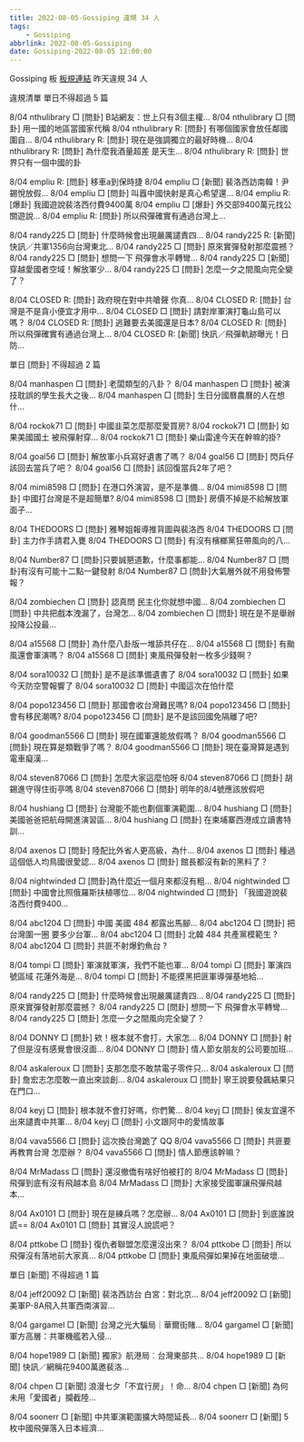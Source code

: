 ```yaml
---
title: 2022-08-05-Gossiping 違規 34 人
tags:
    - Gossiping
abbrlink: 2022-08-05-Gossiping
date: Gossiping-2022-08-05 12:00:00
---
```

Gossiping 板 [板規連結](https://www.ptt.cc/bbs/Gossiping/M.1637425085.A.07D.html)
昨天違規 34 人
<!-- more -->

違規清單
單日不得超過 5 篇

8/04 nthulibrary □ [問卦] B站網友：世上只有3個主權…
8/04 nthulibrary □ [問卦] 用一國的地區當國家代稱
8/04 nthulibrary R: [問卦] 有哪個國家會放任鄰國圍自…
8/04 nthulibrary R: [問卦] 現在是強調獨立的最好時機…
8/04 nthulibrary R: [問卦] 為什麼我酒量超差 是天生…
8/04 nthulibrary R: [問卦] 世界只有一個中國的卦

8/04 empliu R: [問卦] 移車a到保時捷
8/04 empliu □ [新聞] 裴洛西訪南韓！尹錫悅放假…
8/04 empliu □ [問卦] 叫囂中國快射是真心希望還…
8/04 empliu R: [爆卦] 我國遊說裴洛西付費9400萬
8/04 empliu □ [爆卦] 外交部9400萬元找公關遊說…
8/04 empliu R: [問卦] 所以飛彈確實有通過台灣上…

8/04 randy225 □ [問卦] 什麼時候會出現嚴厲譴責四…
8/04 randy225 R: [新聞] 快訊／共軍1356向台灣東北…
8/04 randy225 □ [問卦] 原來實彈發射那麼震撼？
8/04 randy225 □ [問卦] 想問一下 飛彈會水平轉彎…
8/04 randy225 □ [新聞] 穿越愛國者空域！解放軍少…
8/04 randy225 □ [問卦] 怎麼一夕之間風向完全變了？

8/04 CLOSED R: [問卦] 政府現在對中共嗆聲  你真…
8/04 CLOSED R: [問卦] 台灣是不是貪小便宜才用中…
8/04 CLOSED □ [問卦] 請對岸軍演打龜山島可以嗎？
8/04 CLOSED R: [問卦] 逃難要去美國還是日本?
8/04 CLOSED R: [問卦] 所以飛彈確實有通過台灣上…
8/04 CLOSED R: [新聞] 快訊／飛彈軌跡曝光！日防…

單日 [問卦] 不得超過 2 篇

8/04 manhaspen □ [問卦] 老闆類型的八卦？
8/04 manhaspen □ [問卦] 被演技耽誤的學生長大之後…
8/04 manhaspen □ [問卦] 生日分國曆農曆的人在想什…

8/04 rockok71 □ [問卦] 中國韭菜怎麼那麼愛買房?
8/04 rockok71 □ [問卦] 如果美國國土  被飛彈射穿…
8/04 rockok71 □ [問卦] 樂山雷達今天在幹嘛的掛?

8/04 goal56 □ [問卦] 解放軍小兵寫好遺書了嗎？
8/04 goal56 □ [問卦] 閃兵仔該回去當兵了吧？
8/04 goal56 □ [問卦] 該回復當兵2年了吧？

8/04 mimi8598 □ [問卦] 在港口外演習，是不是準備…
8/04 mimi8598 □ [問卦] 中國打台灣是不是超簡單?
8/04 mimi8598 □ [問卦] 房價不掉是不給解放軍面子…

8/04 THEDOORS □ [問卦] 雅琴姐報導推背圖與裴洛西
8/04 THEDOORS □ [問卦] 主力作手請君入甕
8/04 THEDOORS □ [問卦] 有沒有檳榔黨狂帶風向的八…

8/04 Number87 □ [問卦]只要誠懇道歉，什麼事都能…
8/04 Number87 □ [問卦]有沒有可能十二點一鍵發射
8/04 Number87 □ [問卦]大氣層外就不用發佈警報？

8/04 zombiechen □ [問卦] 認真問 民主化你就想中國…
8/04 zombiechen □ [問卦] 中共把戲本洩漏了，台灣怎…
8/04 zombiechen □ [問卦] 現在是不是舉辦投降公投最…

8/04 a15568 □ [問卦] 為什麼八卦版一堆舔共仔在…
8/04 a15568 □ [問卦] 有颱風還會軍演嗎？
8/04 a15568 □ [問卦] 東風飛彈發射一枚多少錢啊？

8/04 sora10032 □ [問卦] 是不是該準備遺書了
8/04 sora10032 □ [問卦] 如果今天防空警報響了
8/04 sora10032 □ [問卦] 中國這次在怕什麼

8/04 popo123456 □ [問卦] 那國會收台灣難民嗎?
8/04 popo123456 □ [問卦] 會有移民潮嗎?
8/04 popo123456 □ [問卦] 是不是該回國免隔離了吧?

8/04 goodman5566 □ [問卦] 現在國軍還能放假嗎？
8/04 goodman5566 □ [問卦] 現在算是類戰爭了嗎？
8/04 goodman5566 □ [問卦] 現在臺灣算是遇到電車癡漢…

8/04 steven87066 □ [問卦] 怎麼大家這麼怕呀
8/04 steven87066 □ [問卦] 胡錫進守得住街亭嗎
8/04 steven87066 □ [問卦] 明年的8/4號應該放假吧

8/04 hushiang □ [問卦] 台灣能不能也劃個軍演範圍…
8/04 hushiang □ [問卦] 美國爸爸把航母開進演習區…
8/04 hushiang □ [問卦] 在柬埔寨西港成立讀書特訓…

8/04 axenos □ [問卦] 陸配比外省人更高級，為什…
8/04 axenos □ [問卦] 種過這個低人均鳥國很愛認…
8/04 axenos □ [問卦] 館長都沒有新的黑料了？

8/04 nightwinded □ [問卦]為什麼近一個月來都沒有粗…
8/04 nightwinded □ [問卦] 中國會比照俄羅斯扶植哪位…
8/04 nightwinded □ [問卦] 「我國遊說裴洛西付費9400…

8/04 abc1204 □ [問卦] 中國 美國 484 都露出馬腳…
8/04 abc1204 □ [問卦] 把台灣圍一圈 要多少台軍…
8/04 abc1204 □ [問卦]  北韓 484 共產黨模範生 ?
8/04 abc1204 □ [問卦] 共匪不射爆釣魚台 ?

8/04 tompi □ [問卦] 軍演就軍演，我們不能也軍…
8/04 tompi □ [問卦] 軍演四號區域 花蓮外海是…
8/04 tompi □ [問卦] 不能摸黑把匪軍導彈基地給…

8/04 randy225 □ [問卦] 什麼時候會出現嚴厲譴責四…
8/04 randy225 □ [問卦] 原來實彈發射那麼震撼？
8/04 randy225 □ [問卦] 想問一下 飛彈會水平轉彎…
8/04 randy225 □ [問卦] 怎麼一夕之間風向完全變了？

8/04 DONNY □ [問卦] 欸！根本就不會打，大家怎…
8/04 DONNY □ [問卦] 射了但是沒有感覺會很沒面…
8/04 DONNY □ [問卦] 情人節女朋友的公司要加班…

8/04 askaleroux □ [問卦] 支那怎麼不敢禁電子零件只…
8/04 askaleroux □ [問卦] 詹宏志怎麼敢一直出來談創…
8/04 askaleroux □ [問卦] 寧王說要發飆結果只在門口…

8/04 keyj □ [問卦] 根本就不會打好嗎，你們驚…
8/04 keyj □ [問卦] 侯友宜還不出來譴責中共軍…
8/04 keyj □ [問卦] 小文跟阿中的愛情故事

8/04 vava5566 □ [問卦] 這次換台灣跪了 QQ
8/04 vava5566 □ [問卦] 共匪要再教育台灣 怎麼辦？
8/04 vava5566 □ [問卦] 情人節應該幹嘛？

8/04 MrMadass □ [問卦] 還沒撤僑有啥好怕被打的
8/04 MrMadass □ [問卦] 飛彈到底有沒有飛越本島
8/04 MrMadass □ [問卦] 大家接受國軍讓飛彈飛越本…

8/04 Ax0101 □ [問卦] 現在是練兵嗎？怎麼辦...
8/04 Ax0101 □ [問卦] 到底誰說謊==
8/04 Ax0101 □ [問卦] 其實沒人說謊吧？

8/04 pttkobe □ [問卦] 復仇者聯盟怎麼還沒出來？
8/04 pttkobe □ [問卦] 所以飛彈沒有落地前大家真…
8/04 pttkobe □ [問卦] 東風飛彈如果掉在地面破壞…

單日 [新聞] 不得超過 1 篇

8/04 jeff20092 □ [新聞] 裴洛西訪台 白宮：對北京…
8/04 jeff20092 □ [新聞] 美軍P-8A飛入共軍西南演習…

8/04 gargamel □ [新聞] 台灣之光大騙局｜華爾街賭…
8/04 gargamel □ [新聞] 軍方高層：共軍機艦若入侵…

8/04 hope1989 □ [新聞] 獨家》航港局︰台灣東部共…
8/04 hope1989 □ [新聞] 快訊／網稱花9400萬邀裴洛…

8/04 chpen □ [新聞] 浪漫七夕「不宜行房」！命…
8/04 chpen □ [新聞] 為何未用「愛國者」攔截陸…

8/04 soonerr □ [新聞] 中共軍演範圍擴大時間延長…
8/04 soonerr □ [新聞] 5枚中國飛彈落入日本經濟…